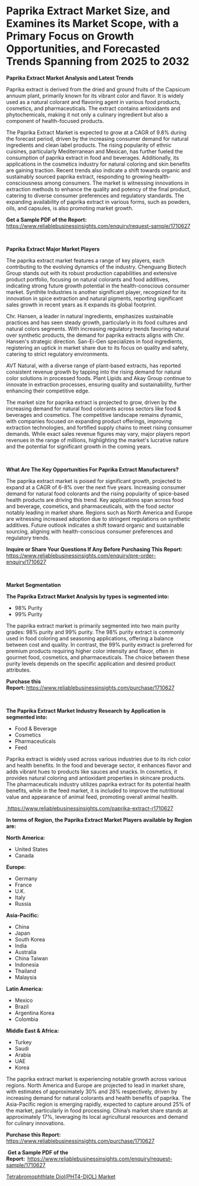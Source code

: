<p><h1>Paprika Extract Market Size, and Examines its Market Scope, with a Primary Focus on Growth Opportunities, and Forecasted Trends Spanning from 2025 to 2032</h1></p><p><strong>Paprika Extract Market Analysis and Latest Trends</strong></p>
<p><p>Paprika extract is derived from the dried and ground fruits of the Capsicum annuum plant, primarily known for its vibrant color and flavor. It is widely used as a natural colorant and flavoring agent in various food products, cosmetics, and pharmaceuticals. The extract contains antioxidants and phytochemicals, making it not only a culinary ingredient but also a component of health-focused products.</p><p>The Paprika Extract Market is expected to grow at a CAGR of 9.8% during the forecast period, driven by the increasing consumer demand for natural ingredients and clean label products. The rising popularity of ethnic cuisines, particularly Mediterranean and Mexican, has further fueled the consumption of paprika extract in food and beverages. Additionally, its applications in the cosmetics industry for natural coloring and skin benefits are gaining traction. Recent trends also indicate a shift towards organic and sustainably sourced paprika extract, responding to growing health-consciousness among consumers. The market is witnessing innovations in extraction methods to enhance the quality and potency of the final product, catering to diverse consumer preferences and regulatory standards. The expanding availability of paprika extract in various forms, such as powders, oils, and capsules, is also promoting market growth.</p></p>
<p><strong>Get a Sample PDF of the Report:&nbsp;</strong> <a href="https://www.reliablebusinessinsights.com/enquiry/request-sample/1710627?utm_campaign=1674&utm_medium=2&utm_source=Github&utm_content=ia&utm_term=10012025&utm_id=paprika-extract">https://www.reliablebusinessinsights.com/enquiry/request-sample/1710627</a></p>
<p>&nbsp;</p>
<p><strong>Paprika Extract Major Market Players</strong></p>
<p><p>The paprika extract market features a range of key players, each contributing to the evolving dynamics of the industry. Chenguang Biotech Group stands out with its robust production capabilities and extensive product portfolio, focusing on natural colorants and food additives, indicating strong future growth potential in the health-conscious consumer market. Synthite Industries is another significant player, recognized for its innovation in spice extraction and natural pigments, reporting significant sales growth in recent years as it expands its global footprint.</p><p>Chr. Hansen, a leader in natural ingredients, emphasizes sustainable practices and has seen steady growth, particularly in its food cultures and natural colors segments. With increasing regulatory trends favoring natural over synthetic products, the demand for paprika extracts aligns with Chr. Hansen's strategic direction. San-Ei-Gen specializes in food ingredients, registering an uptick in market share due to its focus on quality and safety, catering to strict regulatory environments.</p><p>AVT Natural, with a diverse range of plant-based extracts, has reported consistent revenue growth by tapping into the rising demand for natural color solutions in processed foods. Plant Lipids and Akay Group continue to innovate in extraction processes, ensuring quality and sustainability, further enhancing their competitive edge.</p><p>The market size for paprika extract is projected to grow, driven by the increasing demand for natural food colorants across sectors like food & beverages and cosmetics. The competitive landscape remains dynamic, with companies focused on expanding product offerings, improving extraction technologies, and fortified supply chains to meet rising consumer demands. While exact sales revenue figures may vary, major players report revenues in the range of millions, highlighting the market's lucrative nature and the potential for significant growth in the coming years.</p></p>
<p>&nbsp;</p>
<p><strong>What Are The Key Opportunities For Paprika Extract Manufacturers?</strong></p>
<p><p>The paprika extract market is poised for significant growth, projected to expand at a CAGR of 6-8% over the next five years. Increasing consumer demand for natural food colorants and the rising popularity of spice-based health products are driving this trend. Key applications span across food and beverage, cosmetics, and pharmaceuticals, with the food sector notably leading in market share. Regions such as North America and Europe are witnessing increased adoption due to stringent regulations on synthetic additives. Future outlook indicates a shift toward organic and sustainable sourcing, aligning with health-conscious consumer preferences and regulatory trends.</p></p>
<p><strong>Inquire or Share Your Questions If Any Before Purchasing This Report:</strong> <a href="https://www.reliablebusinessinsights.com/enquiry/pre-order-enquiry/1710627?utm_campaign=1674&utm_medium=2&utm_source=Github&utm_content=ia&utm_term=10012025&utm_id=paprika-extract">https://www.reliablebusinessinsights.com/enquiry/pre-order-enquiry/1710627</a></p>
<p>&nbsp;</p>
<p><strong>Market Segmentation</strong></p>
<p><strong>The Paprika Extract Market Analysis by types is segmented into:</strong></p>
<p><ul><li>98% Purity</li><li>99% Purity</li></ul></p>
<p><p>The paprika extract market is primarily segmented into two main purity grades: 98% purity and 99% purity. The 98% purity extract is commonly used in food coloring and seasoning applications, offering a balance between cost and quality. In contrast, the 99% purity extract is preferred for premium products requiring higher color intensity and flavor, often in gourmet food, cosmetics, and pharmaceuticals. The choice between these purity levels depends on the specific application and desired product attributes.</p></p>
<p><strong>Purchase this Report:&nbsp;</strong><a href="https://www.reliablebusinessinsights.com/purchase/1710627?utm_campaign=1674&utm_medium=2&utm_source=Github&utm_content=ia&utm_term=10012025&utm_id=paprika-extract">https://www.reliablebusinessinsights.com/purchase/1710627</a></p>
<p>&nbsp;</p>
<p><strong>The Paprika Extract Market Industry Research by Application is segmented into:</strong></p>
<p><ul><li>Food & Beverage</li><li>Cosmetics</li><li>Pharmaceuticals</li><li>Feed</li></ul></p>
<p><p>Paprika extract is widely used across various industries due to its rich color and health benefits. In the food and beverage sector, it enhances flavor and adds vibrant hues to products like sauces and snacks. In cosmetics, it provides natural coloring and antioxidant properties in skincare products. The pharmaceuticals industry utilizes paprika extract for its potential health benefits, while in the feed market, it is included to improve the nutritional value and appearance of animal feed, promoting overall animal health.</p></p>
<p><a href="https://www.reliablebusinessinsights.com/paprika-extract-r1710627?utm_campaign=1674&utm_medium=2&utm_source=Github&utm_content=ia&utm_term=10012025&utm_id=paprika-extract">&nbsp;https://www.reliablebusinessinsights.com/paprika-extract-r1710627</a></p>
<p><strong>In terms of Region, the Paprika Extract Market Players available by Region are:</strong></p>
<p>
    <p> <strong> North America: </strong>
        <ul>
            <li>United States</li>
            <li>Canada</li>
        </ul>
        </p> 
    <p> <strong> Europe: </strong>
        <ul>
            <li>Germany</li>
            <li>France</li>
            <li>U.K.</li>
            <li>Italy</li>
            <li>Russia</li>
        </ul>
        </p> 
    <p> <strong> Asia-Pacific: </strong>
        <ul>
            <li>China</li>
            <li>Japan</li>
            <li>South Korea</li>
            <li>India</li>
            <li>Australia</li>
            <li>China Taiwan</li>
            <li>Indonesia</li>
            <li>Thailand</li>
            <li>Malaysia</li>
        </ul>
        </p> 
    <p> <strong> Latin America: </strong>
        <ul>
            <li>Mexico</li>
            <li>Brazil</li>
            <li>Argentina Korea</li>
            <li>Colombia</li>
        </ul>
        </p> 
    <p> <strong> Middle East & Africa: </strong>
        <ul>
            <li>Turkey</li>
            <li>Saudi</li>
            <li>Arabia</li>
            <li>UAE</li>
            <li>Korea</li>
        </ul>
    </p>
    </p>
<p><p>The paprika extract market is experiencing notable growth across various regions. North America and Europe are projected to lead in market share, with estimates of approximately 30% and 28% respectively, driven by increasing demand for natural colorants and health benefits of paprika. The Asia-Pacific region is emerging rapidly, expected to capture around 25% of the market, particularly in food processing. China’s market share stands at approximately 17%, leveraging its local agricultural resources and demand for culinary innovations.</p></p>
<p><strong>Purchase this Report: </strong><a href="https://www.reliablebusinessinsights.com/purchase/1710627?utm_campaign=1674&utm_medium=2&utm_source=Github&utm_content=ia&utm_term=10012025&utm_id=paprika-extract">https://www.reliablebusinessinsights.com/purchase/1710627</a></p>
<p>&nbsp;<strong>Get a Sample PDF of the Report:&nbsp;&nbsp;</strong><a href="https://www.reliablebusinessinsights.com/enquiry/request-sample/1710627?utm_campaign=1674&utm_medium=2&utm_source=Github&utm_content=ia&utm_term=10012025&utm_id=paprika-extract">https://www.reliablebusinessinsights.com/enquiry/request-sample/1710627</a></p>
<p><strong></strong></p>
<p><p><a href="https://github.com/mookiesville/Market-Research-Report-List-1/blob/main/tetrabromophthlate-diolpht4-diol-market.md?utm_campaign=1674&utm_medium=2&utm_source=Github&utm_content=ia&utm_term=10012025&utm_id=paprika-extract">Tetrabromophthlate Diol(PHT4-DIOL) Market</a></p></p>